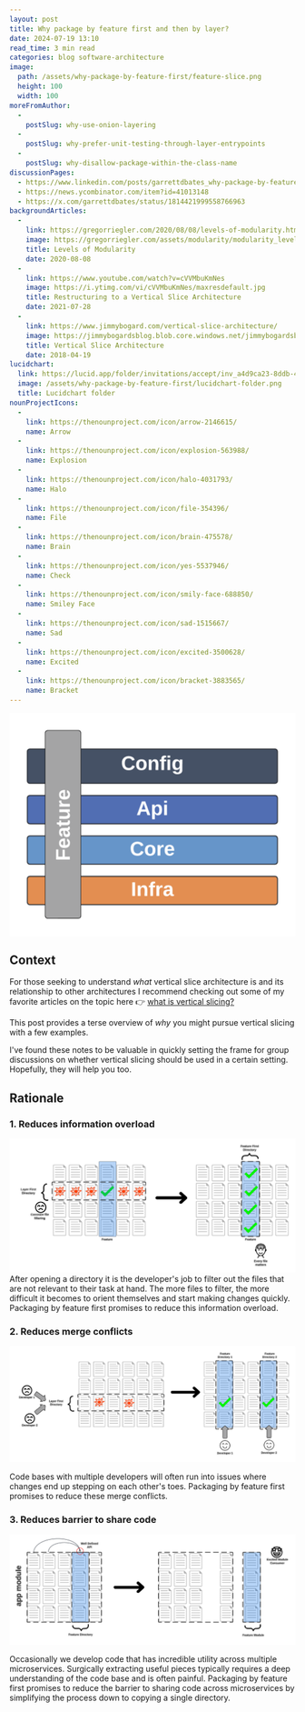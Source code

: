```yaml
---
layout: post
title: Why package by feature first and then by layer?
date: 2024-07-19 13:10
read_time: 3 min read
categories: blog software-architecture
image:
  path: /assets/why-package-by-feature-first/feature-slice.png
  height: 100
  width: 100
moreFromAuthor:
  -
    postSlug: why-use-onion-layering
  - 
    postSlug: why-prefer-unit-testing-through-layer-entrypoints
  -
    postSlug: why-disallow-package-within-the-class-name
discussionPages:
  - https://www.linkedin.com/posts/garrettdbates_why-package-by-feature-first-and-then-by-activity-7220185968144760832-epw6?utm_source=share&utm_medium=member_desktop
  - https://news.ycombinator.com/item?id=41013148
  - https://x.com/garrettdbates/status/1814421999558766963
backgroundArticles:
  -
    link: https://gregorriegler.com/2020/08/08/levels-of-modularity.html
    image: https://gregorriegler.com/assets/modularity/modularity_level1_layered.svg
    title: Levels of Modularity
    date: 2020-08-08
  -
    link: https://www.youtube.com/watch?v=cVVMbuKmNes
    image: https://i.ytimg.com/vi/cVVMbuKmNes/maxresdefault.jpg
    title: Restructuring to a Vertical Slice Architecture
    date: 2021-07-28
  -
    link: https://www.jimmybogard.com/vertical-slice-architecture/
    image: https://jimmybogardsblog.blob.core.windows.net/jimmybogardsblog/3/2018/Picture0030.png
    title: Vertical Slice Architecture
    date: 2018-04-19
lucidchart:
  link: https://lucid.app/folder/invitations/accept/inv_a4d9ca23-8ddb-4d76-97da-bc18ba4a7f21
  image: /assets/why-package-by-feature-first/lucidchart-folder.png
  title: Lucidchart folder
nounProjectIcons:
  - 
    link: https://thenounproject.com/icon/arrow-2146615/
    name: Arrow
  - 
    link: https://thenounproject.com/icon/explosion-563988/
    name: Explosion
  - 
    link: https://thenounproject.com/icon/halo-4031793/
    name: Halo
  - 
    link: https://thenounproject.com/icon/file-354396/
    name: File
  -
    link: https://thenounproject.com/icon/brain-475578/
    name: Brain
  -
    link: https://thenounproject.com/icon/yes-5537946/
    name: Check
  -
    link: https://thenounproject.com/icon/smily-face-688850/
    name: Smiley Face
  -
    link: https://thenounproject.com/icon/sad-1515667/
    name: Sad
  -
    link: https://thenounproject.com/icon/excited-3500628/
    name: Excited
  -
    link: https://thenounproject.com/icon/bracket-3883565/
    name: Bracket
---
```


<div style="display:flex;justify-content:center">
    <img src="/assets/why-package-by-feature-first/feature-slice.png" alt="Feature Slice" style="max-height:400px">
</div>

## Context
For those seeking to understand *what* vertical slice architecture is and its relationship to other architectures I recommend checking out some of my favorite articles on the topic here 👉 [what is vertical slicing?](#related-background-articles)

This post provides a terse overview of *why* you might pursue vertical slicing with a few examples.

I've found these notes to be valuable in quickly setting the frame for group discussions on whether vertical slicing should be used in a certain setting. Hopefully, they will help you too.

## Rationale

### 1. Reduces information overload
![Reduces information overload](/assets/why-package-by-feature-first/information-overload.png)
After opening a directory it is the developer's job to filter out the files that are not relevant to their task at hand. The more files to filter, the more difficult it becomes to orient themselves and start making changes quickly. Packaging by feature first promises to reduce this information overload.

### 2. Reduces merge conflicts
![Reduces merge conflicts](/assets/why-package-by-feature-first/reduce-merge-conflicts.png)

Code bases with multiple developers will often run into issues where changes end up stepping on each other's toes. Packaging by feature first promises to reduce these merge conflicts.

### 3. Reduces barrier to share code
![Reduces barrier to share code](/assets/why-package-by-feature-first/reduce-code-share-barrier.png)

Occasionally we develop code that has incredible utility across multiple microservices. Surgically extracting useful pieces typically requires a deep understanding of the code base and is often painful. Packaging by feature first promises to reduce the barrier to sharing code across microservices by simplifying the process down to copying a single directory.